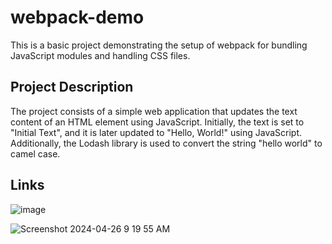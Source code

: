 # webpack-demo

This is a basic project demonstrating the setup of webpack for bundling JavaScript modules and handling CSS files.

## Project Description

The project consists of a simple web application that updates the text content of an HTML element using JavaScript. Initially, the text is set to "Initial Text", and it is later updated to "Hello, World!" using JavaScript. Additionally, the Lodash library is used to convert the string "hello world" to camel case.

## Links 
![image](https://github.com/GregoryRobetertson/webpack-demo/assets/147750592/152b645b-beeb-4e49-ab2f-f4437b3f1db5)

![Screenshot 2024-04-26 9 19 55 AM](https://github.com/GregoryRobetertson/webpack-demo/assets/147750592/62eddf8c-ac1b-4f2c-8e1e-f98856659123)

